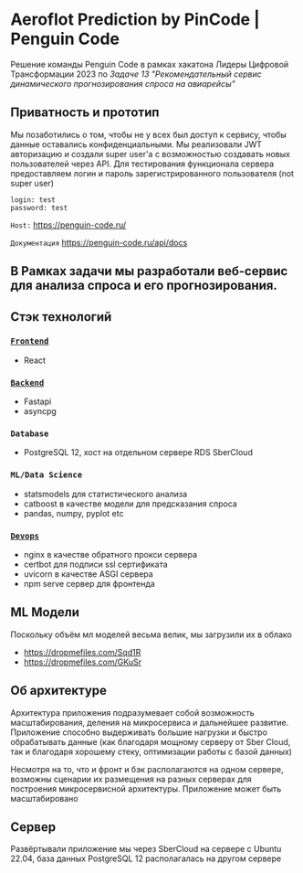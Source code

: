 # Aeroflot Prediction by PinCode | Penguin Code
Решение команды Penguin Code в рамках хакатона Лидеры Цифровой Трансформации 2023 по *Задаче 13 "Рекомендательный сервис динамического прогнозирования спроса на авиарейсы"*

## Приватность и прототип
Мы позаботились о том, чтобы не у всех был доступ к сервису, чтобы данные оставались конфиденциальными. Мы реализовали JWT авторизацию и создали super user'a с возможностью создавать новых пользователей через API.
Для тестирования функционала сервера предоставляем логин и пароль зарегистрированного пользователя (not super user)
```
login: test
password: test
```
```Host:``` https://penguin-code.ru/

```Документация``` https://penguin-code.ru/api/docs

В Рамках задачи мы разработали веб-сервис для анализа спроса и его прогнозирования.
---
## Стэк технологий
### [```Frontend```](https://github.com/Amer-On/aeroflot-prediction/tree/main/frontend?plain=1#readme)
- React
### [```Backend```](https://github.com/Amer-On/aeroflot-prediction/tree/main/backend?plain=1#readme)
- Fastapi
- asyncpg
### ```Database```
- PostgreSQL 12, хост на отдельном сервере RDS SberCloud
### ```ML/Data Science```
- statsmodels для статистического анализа
- catboost в качестве модели для предсказания спроса
- pandas, numpy, pyplot etc
### [```Devops```](https://github.com/Amer-On/aeroflot-prediction/tree/main/deploy?plain=1#readme)
- nginx в качестве обратного прокси сервера
- certbot для подписи ssl сертификата
- uvicorn в качестве ASGI сервера
- npm serve сервер для фронтенда


##  ML Модели
Поскольку объём мл моделей весьма велик, мы загрузили их в облако
- https://dropmefiles.com/Sqd1R
- https://dropmefiles.com/GKuSr

## Об архитектуре
Архитектура приложения подразумевает собой возможность масштабирования, деления на микросервиса и дальнейшее развитие. Приложение способно выдерживать большие нагрузки и быстро обрабатывать данные (как благодаря мощному серверу от Sber Cloud, так и благодаря хорошему стеку, оптимизации работы с базой данных)

Несмотря на то, что и фронт и бэк располагаются на одном сервере, возможны сценарии их размещения на разных серверах для построения микросервисной архитектуры. Приложение может быть масштабировано

## Сервер
Развёртывали приложение мы через SberCloud на сервере с Ubuntu 22.04, база данных PostgreSQL 12 располагалась на другом сервере
